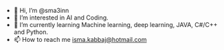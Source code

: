 - 👋 Hi, I’m @sma3inn
- 👀 I’m interested in AI and Coding.
- 🌱 I’m currently learning Machine learning, deep learning, JAVA, C#/C++ and Python.
- 📫 How to reach me isma.kabbaj@hotmail.com

<!---
sma3inn is a ✨ special ✨ repository because its `README.md` (this file) appears on your GitHub profile.
You can click the Preview link to take a look at your changes.
--->
